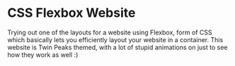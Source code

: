 # CSS Flexbox Website

Trying out one of the layouts for a website using Flexbox, form of CSS which basically lets you efficiently layout your website in a container. This website is Twin Peaks themed, with a lot of stupid animations on just to see how they work as well :) 

